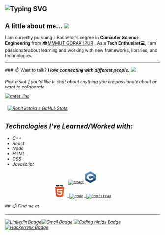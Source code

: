 ## ![Typing SVG](https://readme-typing-svg.herokuapp.com?font=Fira+Code&size=32&pause=1000&vCenter=true&width=800&height=80&lines=Hello+people!+Welcome+to+my+Profile!;I+am+Rohit+Katara%2C+a+tech+enthusiast.)


## A little about me... <img src="https://media.giphy.com/media/VgCDAzcKvsR6OM0uWg/giphy.gif" width="45">

I am currently pursuing a Bachelor's degree in **Computer Science Engineering** from 🎓[MMMUT GORAKHPUR](http://www.mmmut.ac.in/) . As  a **Tech Enthusiast💻**, I am passionate about learning and working with new frameworks, libraries, and technologies.
<hr></hr>
### 📫 Want to talk? 
<em><b>I love connecting with different people.</b> 
<img src="https://media.giphy.com/media/LnQjpWaON8nhr21vNW/giphy.gif" width="60">

Pick a slot if you'd like to chat about anything you are passionate about or want to collaborate.

<a href="https://calendly.com/rkatara100/30min" target="_blank"><img width="498" alt="meet_link" src="https://user-images.githubusercontent.com/15426564/144297439-f530f383-e73e-41e0-9914-a9b7d3f432e5.png"></a>

<a  href="https://github.com/rkatara100"><img  style="margin:0.5rem"  src="https://github-readme-stats-sigma-five.vercel.app/api?username=rkatara100&show_icons=true&line_height=27&count_private=true&title_color=ffffff&text_color=c9cacc&icon_color=4AB097&bg_color=1A2B34&hide=" alt="Rohit katara's GitHub Stats" /></a>

## Technologies I've Learned/Worked with:
- C++
- React
- Node
- HTML
- CSS
-  Javascript



<p align="center"> 
<a href="https://reactjs.org/" target="_blank"><code><img src="https://upload.wikimedia.org/wikipedia/commons/a/a7/React-icon.svg" alt="react" width="40" height="40"/></code></a><a href="https://cplusplus.com/" target="_blank" ><code><img height="40" src="https://raw.githubusercontent.com/github/explore/80688e429a7d4ef2fca1e82350fe8e3517d3494d/topics/cpp/cpp.png"></code></a><a href="https://html.com/" target="_blank"><code>
<img height="40" src="https://raw.githubusercontent.com/github/explore/80688e429a7d4ef2fca1e82350fe8e3517d3494d/topics/html/html.png"></code></a>
<a href="https://nodejs.org/" target="_blank"><code> <img src="https://upload.wikimedia.org/wikipedia/commons/d/d9/Node.js_logo.svg" alt="node" width="40" height="40"/></code></a> <a href="https://getbootstrap.com" target="_blank"><code> <img src="https://upload.wikimedia.org/wikipedia/commons/b/b2/Bootstrap_logo.svg" alt="bootstrap" width="40" height="40"/></code></a></code></a>

</p>
## 📫 Find me at -
<hr >

[![Linkedin Badge](https://img.shields.io/badge/-LinkedIn-blue?style=flat-square&logo=Linkedin&logoColor=white&link=https://www.linkedin.com/in/rohit-katara-0b85701bb/)](https://www.linkedin.com/in/rohit-katara-0b85701bb/)[![Gmail Badge](https://img.shields.io/badge/-Gmail-d14836?style=flat-square&logo=Gmail&logoColor=white&link=mailto:rkatara100@gmail.com)](mailto:rkatara100@gmail.com) [![Coding ninjas Badge](https://img.shields.io/badge/-codingninjas-fff?style=flat-square&logo=codingninjas&logoColor=orange&link=https://www.codingninjas.com/studio/profile/72d9164a-0b0b-4e51-9cb8-9c2cc0222941)](https://www.codingninjas.com/studio/profile/72d9164a-0b0b-4e51-9cb8-9c2cc0222941)[![Hackerrank Badge](https://img.shields.io/badge/-Hackerrank-050c1b?style=flat-square&logo=HackerRank&logoColor=white&link=https://www.hackerrank.com/Rkatara100?hr_r=1)](https://www.hackerrank.com/Rkatara100?hr_r=1)

<br>
